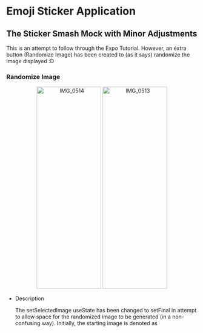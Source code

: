 # Emoji Sticker Application 
## The Sticker Smash Mock with Minor Adjustments

This is an attempt to follow through the Expo Tutorial. However, an extra button (Randomize Image) has been created to (as it says) randomize the image displayed :D

### Randomize Image 

<div align="center">
  <img width="170" height="532" alt="IMG_0514" src="https://github.com/user-attachments/assets/ed8ec382-0bbb-4f35-953e-9404686a0dd8" />
  <img width="170" height="532" alt="IMG_0513" src="https://github.com/user-attachments/assets/5ffa157f-37eb-4bd6-8f75-c999dbdde7ce" />
</div>

- Description

  The setSelectedImage useState has been changed to setFinal in attempt to allow space for the randomized image to be generated (in a non-confusing way). Initially, the starting image is denoted as 
